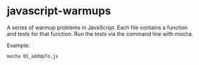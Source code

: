 # javascript-warmups

A series of warmup problems in JavaScript. Each file contains a function and tests for that function. Run the tests via the command line with mocha.

Example:

    mocha 01_addUpTo.js